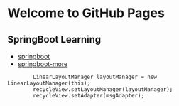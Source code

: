 

# Welcome to GitHub Pages


## SpringBoot Learning


- [springboot](https://yanqi02.github.io/springboot)
- [springboot-more](https://yanqi02.github.io/springboot-more)




``` final MessageAdapter msgAdapter = new MessageAdapter(this, list);
        LinearLayoutManager layoutManager = new LinearLayoutManager(this);
        recycleView.setLayoutManager(layoutManager);
        recycleView.setAdapter(msgAdapter);
```
